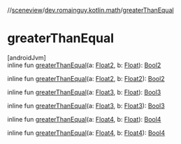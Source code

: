 //[sceneview](../../index.md)/[dev.romainguy.kotlin.math](index.md)/[greaterThanEqual](greater-than-equal.md)

# greaterThanEqual

[androidJvm]\
inline fun [greaterThanEqual](greater-than-equal.md)(a: [Float2](-float2/index.md), b: [Float](https://kotlinlang.org/api/latest/jvm/stdlib/kotlin/-float/index.html)): [Bool2](-bool2/index.md)

inline fun [greaterThanEqual](greater-than-equal.md)(a: [Float2](-float2/index.md), b: [Float2](-float2/index.md)): [Bool2](-bool2/index.md)

inline fun [greaterThanEqual](greater-than-equal.md)(a: [Float3](-float3/index.md), b: [Float](https://kotlinlang.org/api/latest/jvm/stdlib/kotlin/-float/index.html)): [Bool3](-bool3/index.md)

inline fun [greaterThanEqual](greater-than-equal.md)(a: [Float3](-float3/index.md), b: [Float3](-float3/index.md)): [Bool3](-bool3/index.md)

inline fun [greaterThanEqual](greater-than-equal.md)(a: [Float4](-float4/index.md), b: [Float](https://kotlinlang.org/api/latest/jvm/stdlib/kotlin/-float/index.html)): [Bool4](-bool4/index.md)

inline fun [greaterThanEqual](greater-than-equal.md)(a: [Float4](-float4/index.md), b: [Float4](-float4/index.md)): [Bool4](-bool4/index.md)
